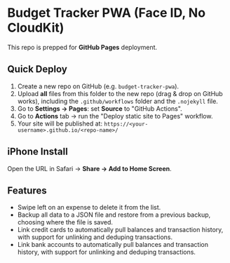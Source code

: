 # Budget Tracker PWA (Face ID, No CloudKit)

This repo is prepped for **GitHub Pages** deployment.

## Quick Deploy
1. Create a new repo on GitHub (e.g. `budget-tracker-pwa`).
2. Upload **all** files from this folder to the new repo (drag & drop on GitHub works),
   including the `.github/workflows` folder and the `.nojekyll` file.
3. Go to **Settings → Pages**: set **Source** to "GitHub Actions".
4. Go to **Actions** tab → run the "Deploy static site to Pages" workflow.
5. Your site will be published at: `https://<your-username>.github.io/<repo-name>/`

## iPhone Install
Open the URL in Safari → **Share → Add to Home Screen**.

## Features
- Swipe left on an expense to delete it from the list.
- Backup all data to a JSON file and restore from a previous backup, choosing where the file is saved.
- Link credit cards to automatically pull balances and transaction history, with support for unlinking and deduping transactions.
- Link bank accounts to automatically pull balances and transaction history, with support for unlinking and deduping transactions.
